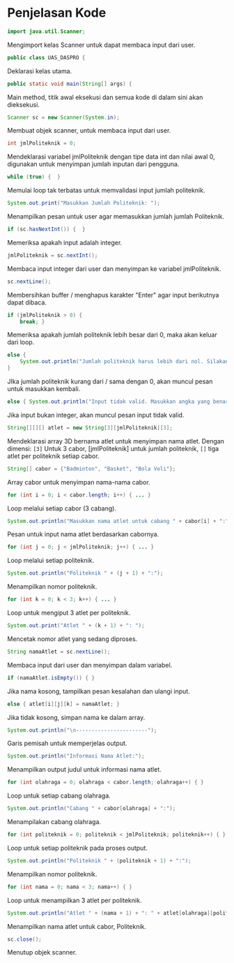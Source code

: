 # Penjelasan Kode

```java
import java.util.Scanner;
```
Mengimport kelas Scanner untuk dapat membaca input dari user.

```java
public class UAS_DASPRO {
```
Deklarasi kelas utama.

```java
public static void main(String[] args) {
```
Main method, titik awal eksekusi dan semua kode di dalam sini akan dieksekusi.

```java
Scanner sc = new Scanner(System.in);
```
Membuat objek scanner, untuk membaca input dari user.

```java
int jmlPoliteknik = 0;
```
Mendeklarasi variabel jmlPoliteknik dengan tipe data int dan nilai awal 0, digunakan untuk menyimpan jumlah inputan dari pengguna.

```java
while (true) {  }
```
Memulai loop tak terbatas untuk memvalidasi input jumlah politeknik.

```java
System.out.print("Masukkan Jumlah Politeknik: ");
```
Menampilkan pesan untuk user agar memasukkan jumlah jumlah Politeknik.

```java
if (sc.hasNextInt()) {  }
```
Memeriksa apakah input adalah integer.

```java
jmlPoliteknik = sc.nextInt();
```
Membaca input integer dari user dan menyimpan ke variabel jmlPoliteknik.

```java
sc.nextLine();
```
Membersihkan buffer / menghapus karakter "Enter" agar input berikutnya dapat dibaca.

```java
if (jmlPoliteknik > 0) { 
    break; }
```
Memeriksa apakah jumlah politeknik lebih besar dari 0, maka akan keluar dari loop.

```java
else { 
    System.out.println("Jumlah politeknik harus lebih dari nol. Silakan masukkan kembali."); 
}
```
JIka jumlah politeknik kurang dari / sama dengan 0, akan muncul pesan untuk masukkan kembali.

```java
else { System.out.println("Input tidak valid. Masukkan angka yang benar."); sc.nextLine(); }
```
Jika input bukan integer, akan muncul pesan input tidak valid.

```java
String[][][] atlet = new String[3][jmlPoliteknik][3];
```
Mendeklarasi array 3D bernama atlet untuk menyimpan nama atlet. Dengan dimensi: ```[3]``` Untuk 3 cabor, [jmlPoliteknik] untuk jumlah politeknik,  ```[]``` tiga atlet per politeknik setiap cabor.

```java
String[] cabor = {"Badminton", "Basket", "Bola Voli"};
```
Array cabor untuk menyimpan nama-nama cabor.

```java
for (int i = 0; i < cabor.length; i++) { ... }
```
Loop melalui setiap cabor (3 cabang).

```java
System.out.println("Masukkan nama atlet untuk cabang " + cabor[i] + ":");
```
Pesan untuk input nama atlet berdasarkan cabornya.

```java
for (int j = 0; j < jmlPoliteknik; j++) { ... }
```
Loop melalui setiap politeknik.
    
```java
System.out.println("Politeknik " + (j + 1) + ":");
```
Menampilkan nomor politeknik.

```java
for (int k = 0; k < 3; k++) { ... }
```
Loop untuk mengiput 3 atlet per politeknik.

```java
System.out.print("Atlet " + (k + 1) + ": ");
```
Mencetak nomor atlet yang sedang diproses.

```java
String namaAtlet = sc.nextLine();
```
Membaca input dari user dan menyimpan dalam variabel.

```java
if (namaAtlet.isEmpty()) { }
```
Jika nama kosong, tampilkan pesan kesalahan dan ulangi input.

```java
else { atlet[i][j][k] = namaAtlet; }
```
Jika tidak kosong, simpan nama ke dalam array.

```java
System.out.println("\n-----------------------");
```
Garis pemisah untuk memperjelas output.

```java
System.out.println("Informasi Nama Atlet:");
```
Menampilkan output judul untuk informasi nama atlet.

```java
for (int olahraga = 0; olahraga < cabor.length; olahraga++) { }
```
Loop untuk setiap cabang olahraga.

```java
System.out.println("Cabang " + cabor[olahraga] + ":");
```
Menampilakan cabang olahraga.

```java
for (int politeknik = 0; politeknik < jmlPoliteknik; politeknik++) { }
```
Loop untuk setiap politeknik pada proses output.

```java
System.out.println("Politeknik " + (politeknik + 1) + ":");
```
Menampilkan nomor politeknik.

```java
for (int nama = 0; nama < 3; nama++) { }
```
Loop untuk menampilkan 3 atlet per politeknik.

```java
System.out.println("Atlet " + (nama + 1) + ": " + atlet[olahraga][politeknik][nama]);
```
Menampilkan nama atlet untuk cabor, Politeknik.

```java
sc.close();
```
Menutup objek scanner.